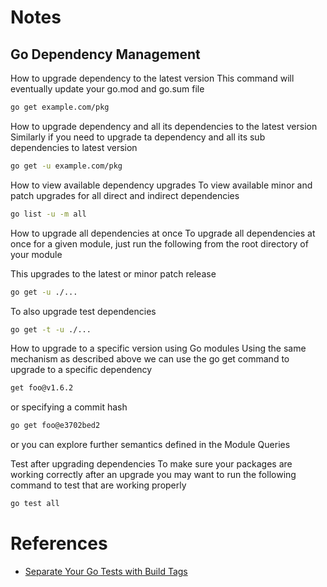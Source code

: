 # Notes

## Go Dependency Management
How to upgrade dependency to the latest version
This command will eventually update your go.mod and go.sum file
```bash
go get example.com/pkg
```

How to upgrade dependency and all its dependencies to the latest version
Similarly if you need to upgrade ta dependency and all its sub dependencies to latest version
```bash
go get -u example.com/pkg
```

How to view available dependency upgrades
To view available minor and patch upgrades for all direct and indirect dependencies
```bash
go list -u -m all
```

How to upgrade all dependencies at once
To upgrade all dependencies at once for a given module, just run the following from the root directory of your module

This upgrades to the latest or minor patch release
```bash
go get -u ./...
```

To also upgrade test dependencies
```bash
go get -t -u ./...
```

How to upgrade to a specific version using Go modules
Using the same mechanism as described above we can use the go get command to upgrade to a specific dependency
```bash
get foo@v1.6.2
```

or specifying a commit hash
```bash
go get foo@e3702bed2
```

or you can explore further semantics defined in the Module Queries

Test after upgrading dependencies
To make sure your packages are working correctly after an upgrade you may want to run the following command to test that are working properly
```bash
go test all
```

# References
- [Separate Your Go Tests with Build Tags](https://mickey.dev/posts/go-build-tags-testing/)
